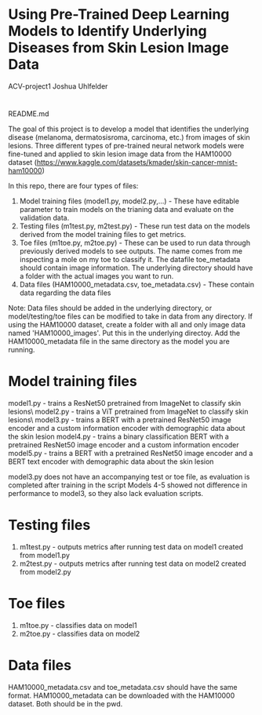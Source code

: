 # Using Pre-Trained Deep Learning Models to Identify Underlying Diseases from Skin Lesion Image Data
ACV-project1
Joshua Uhlfelder
# 

README.md

The goal of this project is to develop a model that identifies the underlying disease (melanoma, dermatosisroma, carcinoma, etc.) from images of skin lesions. Three different types of pre-trained neural network models were fine-tuned and applied to skin lesion image data from the HAM10000 dataset (https://www.kaggle.com/datasets/kmader/skin-cancer-mnist-ham10000)

In this repo, there are four types of files: 
1. Model training files (model1.py, model2.py,...) - These have editable parameter to train models on the trianing data and evaluate on the validation data.
2. Testing files (m1test.py, m2test.py) - These run test data on the models derived from the model training files to get metrics.
3. Toe files (m1toe.py, m2toe.py) - These can be used to run data through previously derived models to see outputs. The name comes from me inspecting a mole on my toe to classify it. The datafile toe_metadata should contain image information. The underlying directory should have a folder with the actual images you want to run.
4. Data files (HAM10000_metadata.csv, toe_metadata.csv) - These contain data regarding the data files

Note: Data files should be added in the underlying directory, or model/testing/toe files can be modified to take in data from any directory. If using the HAM10000 dataset, create a folder with all and only image data named 'HAM10000_images'. Put this in the underlying directoy. Add the HAM10000_metadata file in the same directory as the model you are running.

# Model training files
model1.py - trains a ResNet50 pretrained from ImageNet to classify skin lesions\\
model2.py - trains a ViT pretrained from ImageNet to classify skin lesions\\
model3.py - trains a BERT with a pretrained ResNet50 image encoder and a custom information encoder with demographic data about the skin lesion
model4.py - trains a binary classification BERT with a pretrained ResNet50 image encoder and a custom information encoder
model5.py - trains a BERT with a pretrained ResNet50 image encoder and a BERT text encoder with demographic data about the skin lesion

model3.py does not have an accompanying test or toe file, as evaluation is completed after training in the script
Models 4-5 showed not difference in performance to model3, so they also lack evaluation scripts.

# Testing files
1. m1test.py - outputs metrics after running test data on model1 created from model1.py
2. m2test.py - outputs metrics after running test data on model2 created from model2.py


# Toe files
1. m1toe.py - classifies data on model1
2. m2toe.py - classifies data on model2


# Data files
HAM10000_metadata.csv and toe_metadata.csv should have the same format. HAM10000_metadata can be downloaded with the HAM10000 dataset. Both should be in the pwd.

